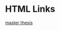 <html>
<body>

<h1>HTML Links</h1>

<p><a href="https://github.com/minimocomunemultiplo/Master/blob/main/LATEX%20Thesis%20(final%20non%20corrected).pdf">master thesis</a></p>

</body>
</html>
